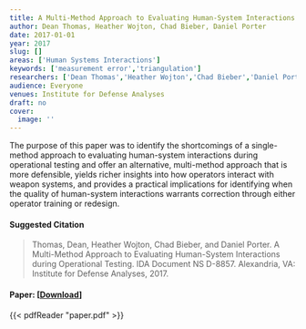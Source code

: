 ```yaml
---
title: A Multi-Method Approach to Evaluating Human-System Interactions During Operational Testing
author: Dean Thomas, Heather Wojton, Chad Bieber, Daniel Porter
date: 2017-01-01
year: 2017
slug: []
areas: ['Human Systems Interactions']
keywords: ['measurement error','triangulation']
researchers: ['Dean Thomas','Heather Wojton','Chad Bieber','Daniel Porter']
audience: Everyone
venues: Institute for Defense Analyses
draft: no
cover:
  image: ''
---
```




The purpose of this paper was to identify the shortcomings of a single-method approach to evaluating human-system interactions during operational testing and offer an alternative, multi-method approach that is more defensible, yields richer insights into how operators interact with weapon systems, and provides a practical implications for identifying when the quality of human-system interactions warrants correction through either operator training or redesign.

#### Suggested Citation
> Thomas, Dean, Heather Wojton, Chad Bieber, and Daniel Porter. A Multi-Method Approach to Evaluating Human-System Interactions during Operational Testing. IDA Document NS D-8857. Alexandria, VA: Institute for Defense Analyses, 2017.



#### Paper: [[Download](paper.pdf)]
{{< pdfReader "paper.pdf" >}}


